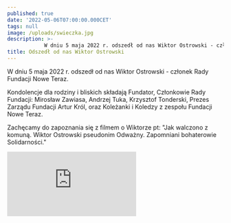 ```yaml
---
published: true
date: '2022-05-06T07:00:00.000CET'
tags: null
image: /uploads/swieczka.jpg
description: >-
            W dniu 5 maja 2022 r. odszedł od nas Wiktor Ostrowski - członek Rady Fundacji Nowe Teraz.
title: Odszedł od nas Wiktor Ostrowski
---
```


W dniu 5 maja 2022 r. odszedł od nas Wiktor Ostrowski - członek Rady Fundacji Nowe Teraz.

Kondolencje dla rodziny i bliskich składają Fundator, Członkowie Rady Fundacji: Mirosław Zawiasa, Andrzej Tuka, Krzysztof Tonderski, Prezes Zarządu Fundacji Artur Król, oraz Koleżanki i Koledzy z zespołu Fundacji Nowe Teraz.

Zachęcamy do zapoznania się z filmem o Wiktorze pt: "Jak walczono z komuną. Wiktor Ostrowski pseudonim Odważny. Zapomniani bohaterowie Solidarności."

<div class="relative" style="padding-bottom: 56.25%">
<iframe class="absolute w-full h-full" src="https://www.youtube.com/embed/xYBy8rgTnCw" frameborder="0" allow="accelerometer; autoplay; clipboard-write; encrypted-media; gyroscope; picture-in-picture" allowfullscreen></iframe>
</div>

